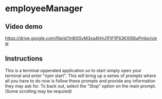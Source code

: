 # employeeManager

## Video demo
https://drive.google.com/file/d/1n8jXSvM3xa4hHJ1FIF1PS3KXI56uPmko/view

## Instructions
This is a terminal opperated application so to start simply open your terminal and enter "npm start".
This will bring up a series of prompts where all you have to do now is follow these prompts and provide any information they may ask for. To back out, select the "Stop" option on the main prompt. (Some scrolling may be required)
